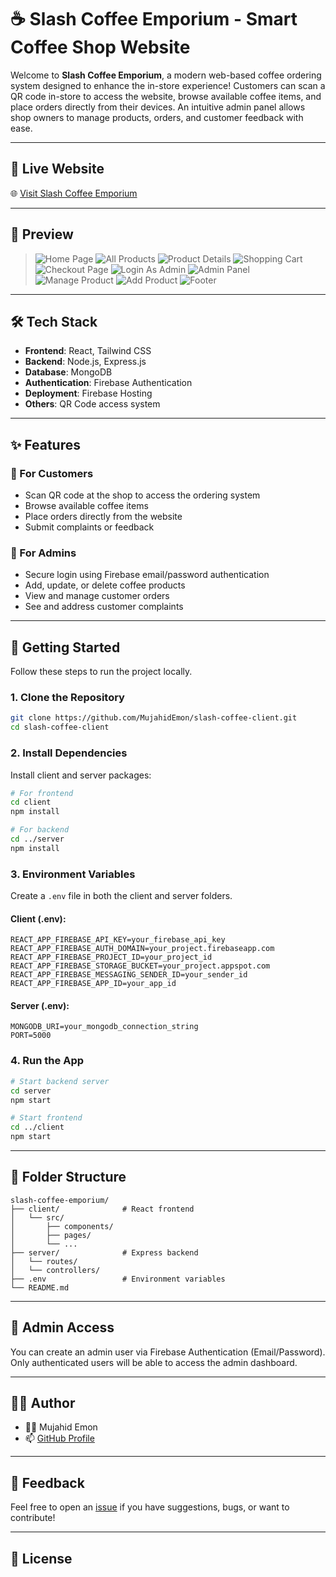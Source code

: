 
# ☕ Slash Coffee Emporium - Smart Coffee Shop Website

Welcome to **Slash Coffee Emporium**, a modern web-based coffee ordering system designed to enhance the in-store experience! Customers can scan a QR code in-store to access the website, browse available coffee items, and place orders directly from their devices. An intuitive admin panel allows shop owners to manage products, orders, and customer feedback with ease.

---

## 🔗 Live Website

🌐 [Visit Slash Coffee Emporium](https://slash-coffee-emporium.web.app)

---

## 📸 Preview

> ![Home Page](https://i.ibb.co.com/8nC0jc9m/home.png)
> ![All Products](https://i.ibb.co.com/Lh6tRMJk/products.png)
> ![Product Details](https://i.ibb.co.com/v4HQ61KV/coffeedetails.png)
> ![Shopping Cart](https://i.ibb.co.com/N2w3Wy78/shppingcart.png)
> ![Checkout Page](https://i.ibb.co.com/mVkdQP9w/checkout.png)
> ![Login As Admin](https://i.ibb.co.com/dsLLBPd0/login.png)
> ![Admin Panel](https://i.ibb.co.com/nNDCqgTq/manage.png)
> ![Manage Product](https://i.ibb.co.com/QFp89ZXd/manage-Produts.png)
> ![Add Product](https://i.ibb.co.com/1tKXmF2n/add-coffee.png)
> ![Footer](https://i.ibb.co.com/fYxDPbnT/footer-with-send-message.png)

---

## 🛠️ Tech Stack

- **Frontend**: React, Tailwind CSS
- **Backend**: Node.js, Express.js
- **Database**: MongoDB
- **Authentication**: Firebase Authentication
- **Deployment**: Firebase Hosting
- **Others**: QR Code access system

---

## ✨ Features

### 👤 For Customers
- Scan QR code at the shop to access the ordering system
- Browse available coffee items
- Place orders directly from the website
- Submit complaints or feedback

### 🔐 For Admins
- Secure login using Firebase email/password authentication
- Add, update, or delete coffee products
- View and manage customer orders
- See and address customer complaints

---

## 🚀 Getting Started

Follow these steps to run the project locally.

### 1. Clone the Repository
```bash
git clone https://github.com/MujahidEmon/slash-coffee-client.git
cd slash-coffee-client
```

### 2. Install Dependencies
Install client and server packages:
```bash
# For frontend
cd client
npm install

# For backend
cd ../server
npm install
```

### 3. Environment Variables
Create a `.env` file in both the client and server folders.

#### Client (.env):
```env
REACT_APP_FIREBASE_API_KEY=your_firebase_api_key
REACT_APP_FIREBASE_AUTH_DOMAIN=your_project.firebaseapp.com
REACT_APP_FIREBASE_PROJECT_ID=your_project_id
REACT_APP_FIREBASE_STORAGE_BUCKET=your_project.appspot.com
REACT_APP_FIREBASE_MESSAGING_SENDER_ID=your_sender_id
REACT_APP_FIREBASE_APP_ID=your_app_id
```

#### Server (.env):
```env
MONGODB_URI=your_mongodb_connection_string
PORT=5000
```

### 4. Run the App
```bash
# Start backend server
cd server
npm start

# Start frontend
cd ../client
npm start
```

---

## 📂 Folder Structure

```
slash-coffee-emporium/
├── client/              # React frontend
│   └── src/
│       ├── components/
│       ├── pages/
│       └── ...
├── server/              # Express backend
│   └── routes/
│   └── controllers/
├── .env                 # Environment variables
└── README.md
```

---

## 🔐 Admin Access

You can create an admin user via Firebase Authentication (Email/Password). Only authenticated users will be able to access the admin dashboard.

---

## 🧑‍💻 Author

- 👨‍💻 Mujahid Emon  
- 📫 [GitHub Profile](https://github.com/MujahidEmon)

---

## 📨 Feedback

Feel free to open an [issue](https://github.com/MujahidEmon/slash-coffee-client/issues) if you have suggestions, bugs, or want to contribute!

---

## 📄 License

